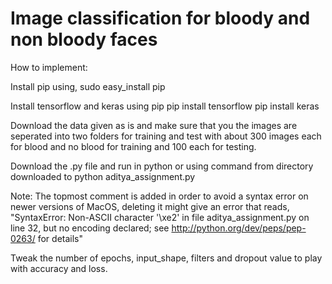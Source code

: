 # Image classification for bloody and non bloody faces
How to implement:

Install pip using,
  sudo easy_install pip
  
Install tensorflow and keras using pip
  pip install tensorflow
  pip install keras
  
Download the data given as is and make sure that you the images are seperated into two folders for training and test with about 300 images each for blood and no blood for training and 100 each for testing.

Download the .py file and run in python or using command from directory downloaded to
  python aditya_assignment.py

Note: The topmost comment is added in order to avoid a syntax error on newer versions of MacOS, deleting it might give an error that reads, "SyntaxError: Non-ASCII character '\xe2' in file aditya_assignment.py on line 32, but no encoding declared; see http://python.org/dev/peps/pep-0263/ for details"

Tweak the number of epochs, input_shape, filters and dropout value to play with accuracy and loss.
